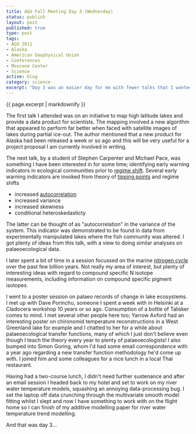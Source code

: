 ```yaml
--- 
title: AGU Fall Meeting Day 3 (Wednesday)
status: publish
layout: post
published: true
type: post
tags:
- AGU 2011
- Alaska
- American Geophysical Union
- Conferences
- Moscone Center
- Science
active: blog
category: science
excerpt: "Day 3 was an easier day for me with fewer talks that I wanted to see so I was able to spend a bit of time thinking about work matters and cogitating a bit more on the talks I was listening to. I also spent a large chunk of time in one of the poster sessions, which was very enlightening; it was like an informal talk session with authors presenting their posters ad hoc and groups discussions taking place about the results. (As I write this I have just come from my own poster session and had the same experience; far better than many poster sessions at other meetings.)"
---
```


{{ page.excerpt | markdownify  }}

The first talk I attended was on an initiative to map high latitude lakes and provide a data product for scientists. The mapping involved a new algorithm that appeared to perform far better when faced with satellite images of lakes during partial ice-out. The author mentioned that a new product for Alaska had been released a week or so ago and this will be very useful for a project proposal I am currently involved in writing.

The next talk, by a student of Stephen Carpenter and Michael Pace, was something I have been interested in for some time; identifying early warning indicators in ecological communities prior to [regime shift](http://en.wikipedia.org/wiki/Regime_shift "Regime shift"). Several early warning indicators are invoked from theory of [tipping points](http://en.wikipedia.org/wiki/Tipping_point_%28climatology%29 "Tipping point (climatology)") and regime shifts

-   increased [autocorrelation](http://en.wikipedia.org/wiki/Autocorrelation "Autocorrelation")
-   increased variance
-   increased skewness
-   conditional heteroskedasticty

The latter can be thought of as "autocorrelation" in the variance of the system. This indicator was demonstrated to be found in data from experimentally manipulated lakes where the fish community was altered. I got plenty of ideas from this talk, with a view to doing similar analyses on palaeoecological data.

I later spent a bit of time in a session focussed on the marine [nitrogen cycle](http://en.wikipedia.org/wiki/Nitrogen_cycle "Nitrogen cycle") over the past few billion years. Not really my area of interest, but plenty of interesting ideas with regard to compound specific N isotope measurements, including information on compound specific pigment isotopes.

I went to a poster session on palaeo records of change in lake ecosystems. I met up with Dave Porinchu, someone I spent a week with in Helsinki at a Cladocera workshop 10 years or so ago. Consumption of a bottle of Talisker comes to mind. I met several other people here too; Yarrow Axford had an interesting poster on chironomid temperature reconstructions in a West Greenland lake for example and I chatted to her for a while about palaeoecological transfer functions, many of which
I just don't believe even though I teach the theory every year to plenty of palaeoecologists! I also bumped into Simon Goring, whom I'd had some email correspondence with a year ago regarding a new transfer function methodology he'd come up with. I joined him and some colleagues for a nice lunch in a local Thai restaurant.

Having had a two-course lunch, I didn't need further sustenance and after an email session I headed back to my hotel and set to work on my river water temperature models, squashing an annoying data-processing bug. I set the laptop off data crunching through the multivariate smooth model fitting whilst I slept and now I have something to work with on the flight home so I can finish of my additive modelling paper for river water temperature trend modelling.

And that was day 3...

